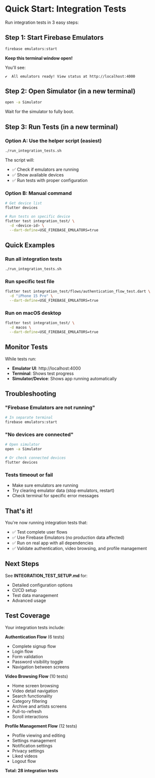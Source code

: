 # Quick Start: Integration Tests

Run integration tests in 3 easy steps:

## Step 1: Start Firebase Emulators

```bash
firebase emulators:start
```

**Keep this terminal window open!**

You'll see:
```
✔  All emulators ready! View status at http://localhost:4000
```

## Step 2: Open Simulator (in a new terminal)

```bash
open -a Simulator
```

Wait for the simulator to fully boot.

## Step 3: Run Tests (in a new terminal)

### Option A: Use the helper script (easiest)

```bash
./run_integration_tests.sh
```

The script will:
- ✅ Check if emulators are running
- ✅ Show available devices
- ✅ Run tests with proper configuration

### Option B: Manual command

```bash
# Get device list
flutter devices

# Run tests on specific device
flutter test integration_test/ \
  -d <device-id> \
  --dart-define=USE_FIREBASE_EMULATORS=true
```

## Quick Examples

### Run all integration tests
```bash
./run_integration_tests.sh
```

### Run specific test file
```bash
flutter test integration_test/flows/authentication_flow_test.dart \
  -d "iPhone 15 Pro" \
  --dart-define=USE_FIREBASE_EMULATORS=true
```

### Run on macOS desktop
```bash
flutter test integration_test/ \
  -d macos \
  --dart-define=USE_FIREBASE_EMULATORS=true
```

## Monitor Tests

While tests run:
- **Emulator UI**: http://localhost:4000
- **Terminal**: Shows test progress
- **Simulator/Device**: Shows app running automatically

## Troubleshooting

### "Firebase Emulators are not running"
```bash
# In separate terminal
firebase emulators:start
```

### "No devices are connected"
```bash
# Open simulator
open -a Simulator

# Or check connected devices
flutter devices
```

### Tests timeout or fail
- Make sure emulators are running
- Try clearing emulator data (stop emulators, restart)
- Check terminal for specific error messages

## That's it!

You're now running integration tests that:
- ✅ Test complete user flows
- ✅ Use Firebase Emulators (no production data affected)
- ✅ Run on real app with all dependencies
- ✅ Validate authentication, video browsing, and profile management

## Next Steps

See **INTEGRATION_TEST_SETUP.md** for:
- Detailed configuration options
- CI/CD setup
- Test data management
- Advanced usage

## Test Coverage

Your integration tests include:

**Authentication Flow** (6 tests)
- Complete signup flow
- Login flow
- Form validation
- Password visibility toggle
- Navigation between screens

**Video Browsing Flow** (10 tests)
- Home screen browsing
- Video detail navigation
- Search functionality
- Category filtering
- Archive and artists screens
- Pull-to-refresh
- Scroll interactions

**Profile Management Flow** (12 tests)
- Profile viewing and editing
- Settings management
- Notification settings
- Privacy settings
- Liked videos
- Logout flow

**Total: 28 integration tests**
